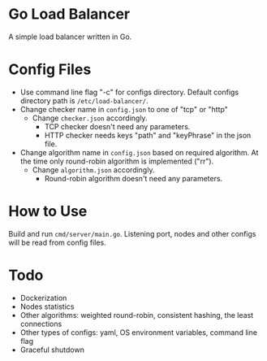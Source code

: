 # Go Load Balancer
A simple load balancer written in Go.

# Config Files
- Use command line flag "-c" for configs directory. Default configs directory path is `/etc/load-balancer/`.
- Change checker name in `config.json` to one of "tcp" or "http"
  - Change `checker.json` accordingly.
    - TCP checker doesn't need any parameters.
    - HTTP checker needs keys "path" and "keyPhrase" in the json file. 
- Change algorithm name in `config.json` based on required algorithm. At the time only round-robin algorithm is implemented ("rr").
  - Change `algorithm.json` accordingly.
    - Round-robin algorithm doesn't need any parameters.

# How to Use
Build and run `cmd/server/main.go`. Listening port, nodes and other configs will be read from config files.

# Todo
- Dockerization
- Nodes statistics
- Other algorithms: weighted round-robin, consistent hashing, the least connections
- Other types of configs: yaml, OS environment variables, command line flag
- Graceful shutdown

